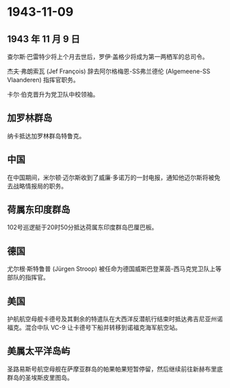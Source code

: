 # 1943-11-09

## 1943 年 11 月 9 日

查尔斯·巴雷特少将上个月去世后，罗伊·盖格少将成为第一两栖军的总司令。

杰夫·弗朗索瓦 (Jef François) 辞去阿尔格梅恩-SS弗兰德伦 (Algemeene-SS
Vlaanderen) 指挥官职务。

卡尔·伯克晋升为党卫队中校领袖。

## 加罗林群岛

纳卡抵达加罗林群岛特鲁克。

## 中国

在中国期间，米尔顿·迈尔斯收到了威廉·多诺万的一封电报，通知他迈尔斯将被免去战略情报局的职务。

## 荷属东印度群岛

102号巡逻艇于20时50分抵达荷属东印度群岛巴厘巴板。

## 德国

尤尔根·斯特鲁普 (Jürgen Stroop)
被任命为德国威斯巴登莱茵-西马克党卫队上等部队的指挥官。

## 美国

护航航空母舰卡德号及其剩余的特遣队在大西洋反潜航行结束时抵达弗吉尼亚州诺福克。混合中队
VC-9 让卡德号下船并转移到诺福克海军航空站。

## 美属太平洋岛屿

圣路易斯号航空母舰在萨摩亚群岛的帕果帕果短暂停留，然后继续前往新赫布里底群岛的圣埃斯皮里图岛。

